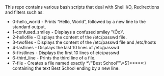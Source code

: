 This repo contains various bash scripts that deal with Shell I/O, Redirections and filters such as:

- 0-hello_world - Prints “Hello, World”, followed by a new line to the standard output.
- 1-confused_smiley -  Displays a confused smiley "(Ôo)'.
- 2-hellofile -  Displays the content of the /etc/passwd file.
- 3-twofiles - Displays the content of the /etc/passwd file and /etc/hosts
- 4-lastlines - Displays the last 10 lines of /etc/passwd
- 5-firstlines - Displays the first 10 lines of etc/passwd
- 6-third_line - Prints the third line of a file.
- 7-file - Creates a file named exactly \*\\'"Best School"\'\\*$\?\*\*\*\*\*:) containing the text Best School ending by a new line.

